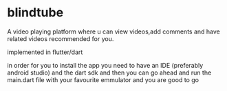 # blindtube

A video playing platform where u can view videos,add comments and have  related videos recommended for you.

implemented in flutter/dart

in order for you to install the app you need to have an IDE (preferably android studio) and the dart sdk and then you can go ahead and run the main.dart file
with your favourite emmulator and you are good to go
